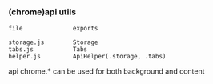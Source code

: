 
### (chrome)api utils

```
file              exports

storage.js        Storage
tabs.js           Tabs
helper.js         ApiHelper(.storage, .tabs)
```


api chrome.* can be used for both background and content

